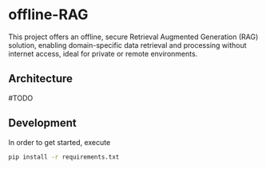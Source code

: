 # offline-RAG
This project offers an offline, secure Retrieval Augmented Generation (RAG) solution, enabling domain-specific data retrieval and processing without internet access, ideal for private or remote environments.

## Architecture
#TODO

## Development
In order to get started, execute 
```bash
pip install -r requirements.txt
```
